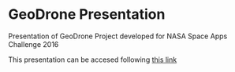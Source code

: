 # GeoDrone Presentation
Presentation of GeoDrone Project developed for NASA Space Apps Challenge 2016 

This presentation can be accesed following [this link](https://joacosnchz.github.io/geodronepresentation)
